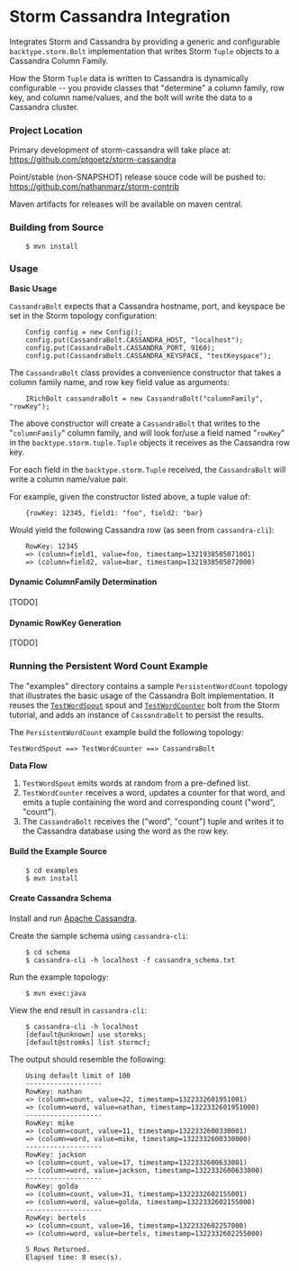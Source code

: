 Storm Cassandra Integration
===========================

Integrates Storm and Cassandra by providing a generic and configurable `backtype.storm.Bolt` 
implementation that writes Storm `Tuple` objects to a Cassandra Column Family.

How the Storm `Tuple` data is written to Cassandra is dynamically configurable -- you
provide classes that "determine" a column family, row key, and column name/values, and the 
bolt will write the data to a Cassandra cluster.

### Project Location
Primary development of storm-cassandra will take place at: 
https://github.com/ptgoetz/storm-cassandra

Point/stable (non-SNAPSHOT) release souce code will be pushed to:
https://github.com/nathanmarz/storm-contrib

Maven artifacts for releases will be available on maven central.

### Building from Source

		$ mvn install

### Usage

**Basic Usage**

`CassandraBolt` expects that a Cassandra hostname, port, and keyspace be set in the Storm topology configuration:

		Config config = new Config();
		config.put(CassandraBolt.CASSANDRA_HOST, "localhost");
		config.put(CassandraBolt.CASSANDRA_PORT, 9160);
		config.put(CassandraBolt.CASSANDRA_KEYSPACE, "testKeyspace");
		
		
The `CassandraBolt` class provides a convenience constructor that takes a column family name, and row key field value as arguments:

		IRichBolt cassandraBolt = new CassandraBolt("columnFamily", "rowKey");

The above constructor will create a `CassandraBolt` that writes to the "`columnFamily`" column family, and will look for/use a field 
named "`rowKey`" in the `backtype.storm.tuple.Tuple` objects it receives as the Cassandra row key.

For each field in the `backtype.storm.Tuple` received, the `CassandraBolt` will write a column name/value pair.

For example, given the constructor listed above, a tuple value of:

		{rowKey: 12345, field1: "foo", field2: "bar}

Would yield the following Cassandra row (as seen from `cassandra-cli`):

		RowKey: 12345
		=> (column=field1, value=foo, timestamp=1321938505071001)
		=> (column=field2, value=bar, timestamp=1321938505072000)


#### Dynamic ColumnFamily Determination
[TODO]



#### Dynamic RowKey Generation
[TODO]


### Running the Persistent Word Count Example

The "examples" directory contains a sample `PersistentWordCount` topology that illustrates 
the basic usage of the Cassandra Bolt implementation. It reuses the [`TestWordSpout`](https://github.com/nathanmarz/storm/blob/master/src/jvm/backtype/storm/testing/TestWordSpout.java) 
spout and [`TestWordCounter`](https://github.com/nathanmarz/storm/blob/master/src/jvm/backtype/storm/testing/TestWordCounter.java) 
bolt from the Storm tutorial, and adds an instance of `CassandraBolt` to persist the results.

The `PersistentWordCount` example build the following topology:

	TestWordSpout ==> TestWordCounter ==> CassandraBolt
	
**Data Flow**

1. `TestWordSpout` emits words at random from a pre-defined list.
2. `TestWordCounter` receives a word, updates a counter for that word,
and emits a tuple containing the word and corresponding count ("word", "count").
3. The `CassandraBolt` receives the ("word", "count") tuple and writes it to the
Cassandra database using the word as the row key.

#### Build the Example Source

		$ cd examples
		$ mvn install
	
#### Create Cassandra Schema
Install and run [Apache Cassandra](http://cassandra.apache.org/).

Create the sample schema using `cassandra-cli`:

		$ cd schema
		$ cassandra-cli -h localhost -f cassandra_schema.txt
	
Run the example topology:

		$ mvn exec:java
	
View the end result in `cassandra-cli`:

		$ cassandra-cli -h localhost
		[default@unknown] use stormks;
		[default@stromks] list stormcf;
	
The output should resemble the following:

		Using default limit of 100
		-------------------
		RowKey: nathan
		=> (column=count, value=22, timestamp=1322332601951001)
		=> (column=word, value=nathan, timestamp=1322332601951000)
		-------------------
		RowKey: mike
		=> (column=count, value=11, timestamp=1322332600330001)
		=> (column=word, value=mike, timestamp=1322332600330000)
		-------------------
		RowKey: jackson
		=> (column=count, value=17, timestamp=1322332600633001)
		=> (column=word, value=jackson, timestamp=1322332600633000)
		-------------------
		RowKey: golda
		=> (column=count, value=31, timestamp=1322332602155001)
		=> (column=word, value=golda, timestamp=1322332602155000)
		-------------------
		RowKey: bertels
		=> (column=count, value=16, timestamp=1322332602257000)
		=> (column=word, value=bertels, timestamp=1322332602255000)
		
		5 Rows Returned.
		Elapsed time: 8 msec(s).







